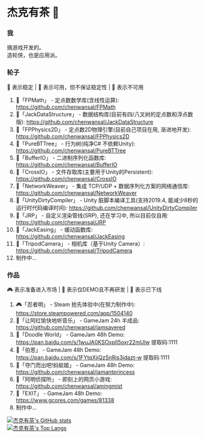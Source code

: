 # 杰克有茶 👋

### 我
搞游戏开发的。  
造轮侠，也是应用派。


### 轮子
🎉 表示稳定 | 🔨 表示可用，但不保证稳定性 | 🧶 表示不可用  
1. 🎉「FPMath」 - 定点数数学库(含线性运算): https://github.com/chenwansal/FPMath  
2. 🔨「JackDataStructure」 - 数据结构库(目前有四/八叉树的定点数和浮点数版): https://github.com/chenwansal/JackDataStructure  
3. 🔨「FPPhysics2D」 - 定点数2D物理引擎(目前自己项目在用, 渐进地开发): https://github.com/chenwansal/FPPhysics2D  
4. 🔨「PureBTTree」 - 行为树(纯净C# 不依赖Unity): https://github.com/chenwansal/PureBTTree  
5. 🎉「BufferIO」 - 二进制序列化函数库: https://github.com/chenwansal/BufferIO  
6. 🎉「CrossIO」 - 文件存取库(主要用于Unity的Persistent): https://github.com/chenwansal/CrossIO  
7. 🔨「NetworkWeaver」 - 集成 TCP/UDP + 数据序列化方案的网络通信库: https://github.com/chenwansal/NetworkWeaver  
8. 🔨「UnityDirtyCompiler」 - Unity 脏脚本编译工具(支持2019.4, 能减少8秒的运行时代码编译时间): https://github.com/chenwansal/UnityDirtyCompiler  
9. 🧶「JRP」 - 自定义渲染管线(SRP), 还在学习中, 所以目前仅自用: https://github.com/chenwansal/JRP  
10. 🎉「JackEasing」 - 缓动函数库: https://github.com/chenwansal/JackEasing  
11. 🎉「TripodCamera」 - 相机库（基于Unity Camera）: https://github.com/chenwansal/TripodCamera  
12. 制作中...  

### 作品
🎮 表示准备进入市场 | 🎃 表示仅DEMO且不再研发 | 🤿 表示已下线
1. 🎮「忍者明」 - Steam 抢先体验中(在努力制作中): https://store.steampowered.com/app/1504140  
2. 🎃「让阿红愉快地听音乐」 - GameJam 24h 半成品: https://github.com/chenwansal/jamsavered  
3. 🎃「Doodle World」 - GameJam 48h Demo: https://pan.baidu.com/s/1wuJA0KSOxpIl5oxr22mUlw 提取码:1111  
4. 🎃「伯恩」 - GameJam 48h Demo: https://pan.baidu.com/s/1FYtqXjiQzSnRis3idazt-w 提取码:1111
5. 🎃「夺门而出吧!蚂蚁姬」 - GameJam 48h Demo: https://github.com/chenwansal/jamantprincess  
6. 🤿「阿明侦探所」 - 即刻上的网页小游戏: https://github.com/chenwansal/amingmist  
7. 🎃「EXIT」 - GameJam 48h Demo: https://www.gcores.com/games/81338  
8. 制作中...  

[![杰克有茶's GitHub stats](https://github-readme-stats.vercel.app/api?username=chenwansal)](https://github.com/anuraghazra/github-readme-stats)  
[![杰克有茶's Top Langs](https://github-readme-stats.vercel.app/api/top-langs/?username=chenwansal&layout=compact)](https://github.com/anuraghazra/github-readme-stats)  
